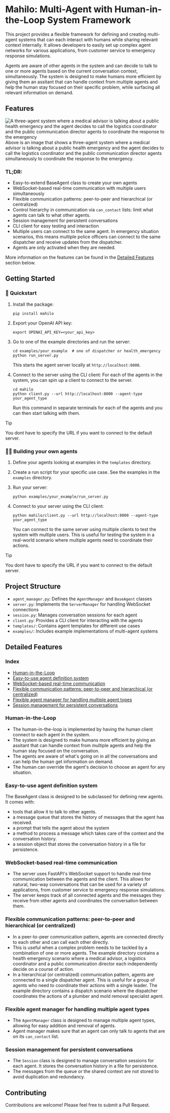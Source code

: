 # Mahilo: Multi-Agent with Human-in-the-Loop System Framework

This project provides a flexible framework for defining and creating multi-agent systems that can each interact with humans while sharing relevant context internally. It allows developers to easily set up complex agent networks for various applications, from customer service to emergency response simulations.

Agents are aware of other agents in the system and can decide to talk to one or more agents based on the current conversation context, simultaneously. The system is designed to make humans more efficient by giving them an assitant that can handle context from multiple agents and help the human stay focused on their specific problem, while surfacing all relevant information on demand.

## Features
![A three-agent system where a medical advisor is talking about a public health emergency and the agent decides to call the logistics coordinator and the public communication director agents to coordinate the response to the emergency](https://github.com/wjayesh/mahilo/blob/main/assets/health_emergency1.png?raw=true)
Above is an image that shows a three-agent system where a medical advisor is talking about a public health emergency and the agent decides to call the logistics coordinator and the public communication director agents simultaneously to coordinate the response to the emergency.

### TL;DR:
- Easy-to-extend BaseAgent class to create your own agents
- WebSocket-based real-time communication with multiple users simultaneously
- Flexible communication patterns: peer-to-peer and hierarchical (or centralized)
- Control hierarchy in communication via `can_contact` lists: limit what agents can talk to what other agents. 
- Session management for persistent conversations
- CLI client for easy testing and interaction
- Multiple users can connect to the same agent. In emergency situation scenarios, this means multiple police officers can connect to the same dispatcher and receive updates from the dispatcher.
- Agents are only activated when they are needed.


More information on the features can be found in the [Detailed Features](#detailed-features) section below.


## Getting Started

### 🤘 Quickstart

1. Install the package:
   ```
   pip install mahilo
   ```

2. Export your OpenAI API key:
   ```
   export OPENAI_API_KEY=<your_api_key>
   ```

3. Go to one of the example directories and run the server:
   ```
   cd examples/your_example  # one of dispatcher or health_emergency
   python run_server.py
   ```
   This starts the agent server locally at `http://localhost:8000`.

4. Connect to the server using the CLI client:
   For each of the agents in the system, you can spin up a client to connect to the server.
   ```
   cd mahilo
   python client.py --url http://localhost:8000 --agent-type your_agent_type
   ```
   Run this command in separate terminals for each of the agents and you can then start talking with them.


> [!TIP]
> You dont have to specify the URL if you want to connect to the default server.

### 🧑‍🍳 Building your own agents

1. Define your agents looking at examples in the `templates` directory.

2. Create a run script for your specific use case. See the examples in the `examples` directory.

3. Run your server:
   ```
   python examples/your_example/run_server.py
   ```

4. Connect to your server using the CLI client:
   ```
   python mahilo/client.py --url http://localhost:8000 --agent-type your_agent_type
   ```
   You can connect to the same server using multiple clients to test the system with multiple users. This is useful for testing the system in a real-world scenario where multiple agents need to coordinate their actions.

> [!TIP]
> You dont have to specify the URL if you want to connect to the default server.

## Project Structure

- `agent_manager.py`: Defines the `AgentManager` and `BaseAgent` classes
- `server.py`: Implements the `ServerManager` for handling WebSocket connections
- `session.py`: Manages conversation sessions for each agent
- `client.py`: Provides a CLI client for interacting with the agents
- `templates/`: Contains agent templates for different use cases
- `examples/`: Includes example implementations of multi-agent systems


## Detailed Features

### Index
- [Human-in-the-Loop](#human-in-the-loop)
- [Easy-to-use agent definition system](#easy-to-use-agent-definition-system)
- [WebSocket-based real-time communication](#websocket-based-real-time-communication)
- [Flexible communication patterns: peer-to-peer and hierarchical (or centralized)](#flexible-communication-patterns-peer-to-peer-and-hierarchical-or-centralized)
- [Flexible agent manager for handling multiple agent types](#flexible-agent-manager-for-handling-multiple-agent-types)
- [Session management for persistent conversations](#session-management-for-persistent-conversations)

### Human-in-the-Loop
- The human-in-the-loop is implemented by having the human client connect to each agent in the system.
- The system is designed to make humans more efficient by giving an assitant that can handle context from multiple agents and help the human stay focused on the conversation.
- The agents are aware of what's going on in all the conversations and can help the human get information on demand.
- The human can override the agent's decision to choose an agent for any situation.

### Easy-to-use agent definition system
The BaseAgent class is designed to be subclassed for defining new agents. It comes with:
- tools that allow it to talk to other agents.
- a message queue that stores the history of messages that the agent has received.
- a prompt that tells the agent about the system
- a method to process a message which takes care of the context and the conversation history.
- a session object that stores the conversation history in a file for persistence.

### WebSocket-based real-time communication
- The server uses FastAPI's WebSocket support to handle real-time communication between the agents and the client. This allows for natural, two-way conversations that can be used for a variety of applications, from customer service to emergency response simulations.
- The server keeps track of all connected agents and the messages they receive from other agents and coordinates the conversation between them.

### Flexible communication patterns: peer-to-peer and hierarchical (or centralized)
- In a peer-to-peer communication pattern, agents are connected directly to each other and can call each other directly.
- This is useful when a complex problem needs to be tackled by a combination of one or more agents. The example directory contains a health emergency scenario where a medical advisor, a logistics coordinator and a public communication director each independently decide on a course of action.
- In a hierarchical (or centralized) communication pattern, agents are connected to a single dispatcher agent. This is useful for a group of agents who need to coordinate their actions with a single leader. The example directory contains a dispatch scenario where the dispatcher coordinates the actions of a plumber and mold removal specialist agent.

### Flexible agent manager for handling multiple agent types
- The `AgentManager` class is designed to manage multiple agent types, allowing for easy addition and removal of agents. 
- Agent manager makes sure that an agent can only talk to agents that are on its `can_contact` list.

### Session management for persistent conversations
- The `Session` class is designed to manage conversation sessions for each agent. It stores the conversation history in a file for persistence.
- The messages from the queue or the shared context are not stored to avoid duplication and redundancy.

## Contributing

Contributions are welcome! Please feel free to submit a Pull Request.


